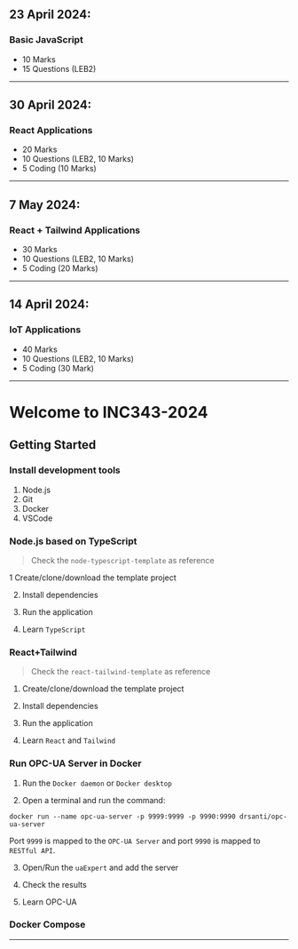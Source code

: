 
## 23 April 2024: 
### Basic JavaScript
 - 10 Marks
 - 15 Questions (LEB2)

---

## 30 April 2024: 
### React Applications
 - 20 Marks
 - 10 Questions (LEB2, 10 Marks)
 - 5 Coding (10 Marks)

---

## 7 May 2024: 
### React + Tailwind Applications
 - 30 Marks
 - 10 Questions (LEB2, 10 Marks)
 - 5 Coding (20 Marks)

---

## 14 April 2024: 
### IoT Applications
 - 40 Marks
 - 10 Questions (LEB2, 10 Marks)
 - 5 Coding (30 Mark)

---


# Welcome to INC343-2024

## Getting Started

### Install development tools
1) Node.js
2) Git
3) Docker
4) VSCode

### Node.js based on TypeScript
>Check the `node-typescript-template` as reference

1 Create/clone/download the template project

2) Install dependencies

3) Run the application

4) Learn `TypeScript`

### React+Tailwind
>Check the `react-tailwind-template` as reference

1) Create/clone/download the template project

2) Install dependencies

3) Run the application

4) Learn `React` and `Tailwind`

### Run OPC-UA Server in Docker
1) Run the `Docker daemon` or `Docker desktop`

2) Open a terminal and run the command:
```
docker run --name opc-ua-server -p 9999:9999 -p 9990:9990 drsanti/opc-ua-server
```
Port `9999` is mapped to the `OPC-UA Server` and port `9990` is mapped to `RESTful API`.

3) Open/Run the `uaExpert` and add the server

4) Check the results

5) Learn OPC-UA

### Docker Compose

---
